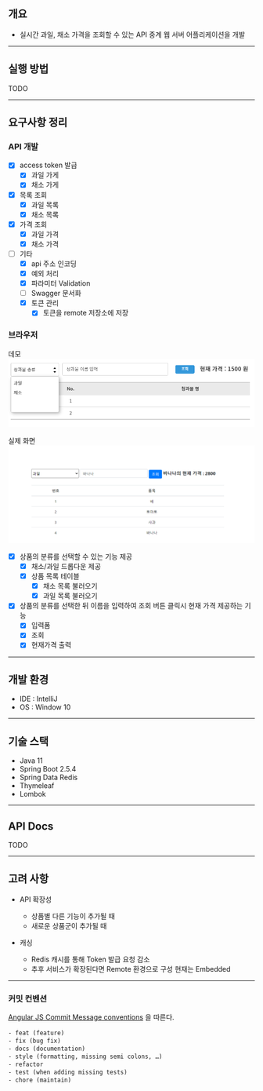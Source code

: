 
## 개요

- 실시간 과일, 채소 가격을 조회할 수 있는 API 중계 웹 서버 어플리케이션을 개발
---
## 실행 방법

TODO

---

## 요구사항 정리

### API 개발

- [X] access token 발급
  - [X] 과일 가게
  - [X] 채소 가게
- [X] 목록 조회
  - [X] 과일 목록
  - [X] 채소 목록
- [X] 가격 조회
  - [X] 과일 가격
  - [X] 채소 가격
- [ ] 기타
  - [X] api 주소 인코딩
  - [X] 예외 처리 
  - [X] 파라미터 Validation
  - [ ] Swagger 문서화
  - [X] 토큰 관리  
    - [X] 토큰을 remote 저장소에 저장
  
### 브라우저
데모 
![images/main.png](image/main.png)

실제 화면
![images/real.png](image/real.PNG)
- [X] 상품의 분류를 선택할 수 있는 기능 제공
  - [X] 채소/과일 드롭다운 제공
  - [X] 상품 목록 테이블
    - [X] 채소 목록 불러오기
    - [X] 과일 목록 불러오기
- [X] 상품의 분류를 선택한 뒤 이름을 입력하여 조회 버튼 클릭시 현재 가격 제공하는 기능
  - [X] 입력폼
  - [X] 조회
  - [X] 현재가격 출력
---
## 개발 환경

- IDE : IntelliJ
- OS : Window 10
---
## 기술 스택

- Java 11
- Spring Boot 2.5.4
- Spring Data Redis  
- Thymeleaf
- Lombok
---
## API Docs

TODO

---
## 고려 사항
- API 확장성
  - 상품별 다른 기능이 추가될 때
  - 새로운 상품군이 추가될 때
   
- 캐싱
  - Redis 캐시를 통해 Token 발급 요청 감소
  - 추후 서비스가 확장된다면 Remote 환경으로 구성 현재는 Embedded 
 
---
### 커밋 컨벤션

[Angular JS Commit Message conventions](https://gist.github.com/stephenparish/9941e89d80e2bc58a153#allowed-type) 을 따른다.

```text
- feat (feature)
- fix (bug fix)
- docs (documentation)
- style (formatting, missing semi colons, …)
- refactor
- test (when adding missing tests)
- chore (maintain)
```